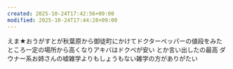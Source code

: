 ```yaml
---
created: 2025-10-24T17:42:56+09:00
modified: 2025-10-24T17:44:28+09:00
---
```


えま★おうがすとが秋葉原から御徒町にかけてドクターペッパーの値段をみたところ一定の場所から高くなりアキバはドクペが安い
とか言い出したの最高
ダウナー系お姉さんの嘘雑学よりもしょうもない雑学の方がありがたい
